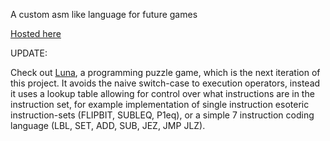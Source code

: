 A custom asm like language for future games

[Hosted here](https://red-ocean-09089d610.2.azurestaticapps.net)

UPDATE:

Check out [Luna](https://github.com/plato4/luna), a programming puzzle game, which is the next iteration of this project. It avoids the naive switch-case to execution operators, instead it uses a lookup table allowing for control over what instructions are in the instruction set, for example implementation of single instruction esoteric instruction-sets (FLIPBIT, SUBLEQ, P1eq), or a simple 7 instruction coding language (LBL, SET, ADD, SUB, JEZ, JMP JLZ).
